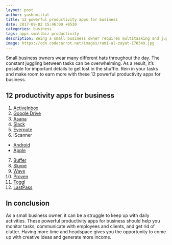 ```yaml
---
layout: post
author: yashumittal
title: 12 powerful productivity apps for business
date: 2017-09-02 15:46:00 +0530
categories: business
tags: apps smallbiz productivity
description: Being a small business owner requires multitasking and juggling to-do's all day! Make your life easier with these powerful productivity apps for business.
image: https://cdn.codecarrot.net/images/rami-al-zayat-170349.jpg
---
```


Small business owners wear many different hats throughout the day. The constant juggling between tasks can be overwhelming. As a result, it’s possible for important details to get lost in the shuffle. Rein in your tasks and make room to earn more with these 12 powerful productivity apps for business.

## 12 productivity apps for business

1. [ActiveInbox](//www.activeinboxhq.com/)
2. [Google Drive](//www.google.com/drive/)
3. [Asana](//asana.com/)
4. [Slack](//slack.com/)
5. [Evernote](//evernote.com/)
6. iScanner
  * [Android](//play.google.com/store/apps/details?id=com.bpmobile.iscanner.free&hl=en)
  * [Apple](//itunes.apple.com/us/app/iscanner-pdf-document-scanner-app/id1035331258?mt=8)
7. [Buffer](//buffer.com/app)
8. [Skype](//www.skype.com/en/)
9. [Wave](//www.waveapps.com/)
10. [Proven](//www.proven.com/)
11. [Toggl](//toggl.com/)
12. [LastPass](//www.lastpass.com/)

## In conclusion

As a small business owner, it can be a struggle to keep up with daily activities. These powerful productivity apps for business should help you monitor tasks, communicate with employees and clients, and get rid of clutter. Having more time and headspace gives you the opportunity to come up with creative ideas and generate more income.
